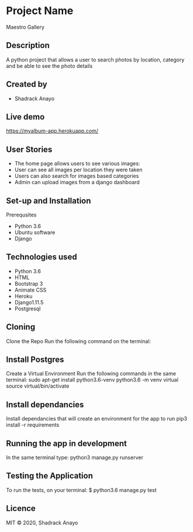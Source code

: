 # Project Name

 Maestro Gallery

## Description

A python project that allows a user to search photos by location, category and be able to see the photo details

## Created by
- Shadrack Anayo

## Live demo

<https://myalbum-app.herokuapp.com/>

## User Stories
- The home page allows users to see various images:
- User can see all images per location they were taken
- Users can also search for images based categories
- Admin can upload images from a django dashboard

## Set-up and Installation
Prerequsites
- Python 3.6
- Ubuntu software
- Django
## Technologies used
- Python 3.6
- HTML
- Bootstrap 3
- Animate CSS
- Heroku
- Django1.11.5
- Postgresql
## Cloning
Clone the Repo
Run the following command on the terminal: 

## Install Postgres

Create a Virtual Environment
Run the following commands in the same terminal: sudo apt-get install python3.6-venv python3.6 -m venv virtual source virtual/bin/activate

## Install dependancies
Install dependancies that will create an environment for the app to run pip3 install -r requirements

## Running the app in development
In the same terminal type: python3 manage.py runserver

## Testing the Application
To run the tests, on your terminal:
  $ python3.6 manage.py test <myGallery>

## Licence
MIT © 2020, Shadrack Anayo




